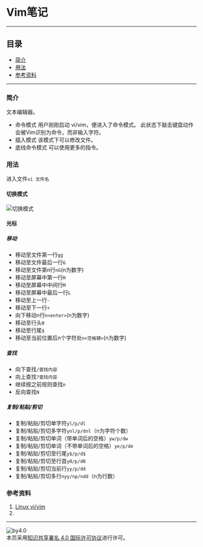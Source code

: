 # Vim笔记
***
## 目录
- [简介](https://github.com/person-0/note/blob/master/tool/Vim.md#简介)
- [用法](https://github.com/person-0/note/blob/master/tool/Vim.md#用法)
- [参考资料](https://github.com/person-0/note/blob/master/tool/Vim.md#参考资料)
***
### 简介
文本编辑器。
- 命令模式
用户刚刚启动 vi/vim，便进入了命令模式。
此状态下敲击键盘动作会被Vim识别为命令，而非输入字符。
- 插入模式
该模式下可以修改文件。
- 底线命令模式
可以使用更多的指令。
### 用法
进入文件`vi 文件名`
#### 切换模式
![切换模式](http://www.runoob.com/wp-content/uploads/2014/07/vim-vi-workmodel.png)
#### 光标
##### 移动
- 移动至文件第一行`gg`
- 移动至文件最后一行`G`
- 移动至文件第n行`nG`(n为数字)
- 移动至屏幕中第一行`H`
- 移动至屏幕中中间行`M`
- 移动至屏幕中最后一行`L`
- 移动至上一行`-`
- 移动至下一行`+`
- 向下移动n行`n<enter>`(n为数字)
- 移动至行头`0`
- 移动至行尾`$`
- 移动至当前位置后n个字符处`n<空格键>`(n为数字)
##### 查找
- 向下查找`/查找内容`
- 向上查找`?查找内容`
- 继续按之前规则查找`n`
- 反向查找`N`
##### 复制/粘贴/剪切
- 复制/粘贴/剪切单字符`yl/p/dl`
- 复制/粘贴/剪切多字符`ynl/p/dnl`（n为字符个数）
- 复制/粘贴/剪切单词（带单词后的空格）`yw/p/dw`
- 复制/粘贴/剪切单词（不带单词后的空格）`ye/p/de`
- 复制/粘贴/剪切至行尾`y$/p/d$`
- 复制/粘贴/剪切至行首`y0/p/d0`
- 复制/粘贴/剪切当前行`yy/p/dd`
- 复制/粘贴/剪切多行`nyy/np/ndd`（n为行数）
### 参考资料
1. [Linux vi/vim](http://www.runoob.com/linux/linux-vim.html)
2. []()
***
![by4.0](https://licensebuttons.net/l/by/4.0/88x31.png)  
本页采用<a rel="license" href="http://creativecommons.org/licenses/by/4.0/">知识共享署名 4.0 国际许可协议</a>进行许可。
